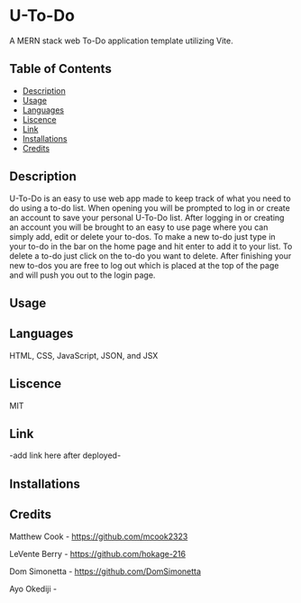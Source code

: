 # U-To-Do

A MERN stack web To-Do application template utilizing Vite.

## Table of Contents

- [Description](#description)
- [Usage](#usage)
- [Languages](#languages)
- [Liscence](#liscence)
- [Link](#link)
- [Installations](#installations)
- [Credits](#credits)

## Description

U-To-Do is an easy to use web app made to keep track of what you need to do using a to-do list. When opening you will be prompted to log in or create an account to save your personal U-To-Do list. After logging in or creating an account you will be brought to an easy to use page where you can simply add, edit or delete your to-dos. To make a new to-do just type in your to-do in the bar on the home page and hit enter to add it to your list. To delete a to-do just click on the to-do you want to delete. After finishing your new to-dos you are free to log out which is placed at the top of the page and will push you out to the login page.

## Usage

## Languages
HTML, CSS, JavaScript, JSON, and JSX

## Liscence
MIT

## Link
-add link here after deployed-

## Installations

## Credits

Matthew Cook - https://github.com/mcook2323

LeVente Berry - https://github.com/hokage-216

Dom Simonetta - https://github.com/DomSimonetta

Ayo Okediji - 
